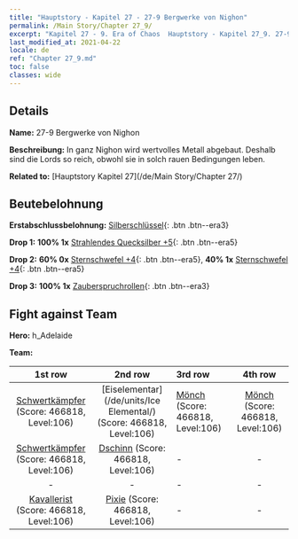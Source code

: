```yaml
---
title: "Hauptstory - Kapitel 27 - 27-9 Bergwerke von Nighon"
permalink: /Main Story/Chapter 27_9/
excerpt: "Kapitel 27 - 9. Era of Chaos  Hauptstory - Kapitel 27_9. 27-9 Bergwerke von Nighon"
last_modified_at: 2021-04-22
locale: de
ref: "Chapter 27_9.md"
toc: false
classes: wide
---
```


## Details

 **Name:** 27-9 Bergwerke von Nighon

 **Beschreibung:** In ganz Nighon wird wertvolles Metall abgebaut. Deshalb sind die Lords so reich, obwohl sie in solch rauen Bedingungen leben.

 **Related to:** [Hauptstory Kapitel 27](/de/Main Story/Chapter 27/)

## Beutebelohnung

 **Erstabschlussbelohnung:** [Silberschlüssel](/ItemsDE/con_693/){: .btn .btn--era3}

 **Drop 1:** **100% 1x** [Strahlendes Quecksilber +5](/ItemsDE/mat_98/){: .btn .btn--era5}

 **Drop 2:** **60% 0x** [Sternschwefel +4](/ItemsDE/mat_92/){: .btn .btn--era5}, **40% 1x** [Sternschwefel +4](/ItemsDE/mat_92/){: .btn .btn--era5}

 **Drop 3:** **100% 1x** [Zauberspruchrollen](/ItemsDE/con_694/){: .btn .btn--era3}


## Fight against Team
 **Hero:** h_Adelaide

 **Team:**


  | 1st row | 2nd row | 3rd row | 4th row |
  |:----:|:----:|:----|:----:|
  | [Schwertkämpfer](/de/units/Swordsman/) (Score: 466818, Level:106)  | [Eiselementar](/de/units/Ice Elemental/) (Score: 466818, Level:106)  | [Mönch](/de/units/Monk/) (Score: 466818, Level:106)  | [Mönch](/de/units/Monk/) (Score: 466818, Level:106)  |
  | [Schwertkämpfer](/de/units/Swordsman/) (Score: 466818, Level:106)  | [Dschinn](/de/units/Genie/) (Score: 466818, Level:106)  | - | - |
  | - | - | - | - |
  | [Kavallerist](/de/units/Cavalier/) (Score: 466818, Level:106)  | [Pixie](/de/units/Sprite/) (Score: 466818, Level:106)  | - | - |


